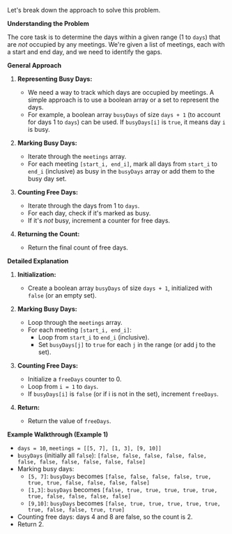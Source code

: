 Let's break down the approach to solve this problem.

**Understanding the Problem**

The core task is to determine the days within a given range (1 to `days`) that are *not* occupied by any meetings. We're given a list of meetings, each with a start and end day, and we need to identify the gaps.

**General Approach**

1.  **Representing Busy Days:**
    * We need a way to track which days are occupied by meetings. A simple approach is to use a boolean array or a set to represent the days.
    * For example, a boolean array `busyDays` of size `days + 1` (to account for days 1 to `days`) can be used. If `busyDays[i]` is `true`, it means day `i` is busy.

2.  **Marking Busy Days:**
    * Iterate through the `meetings` array.
    * For each meeting `[start_i, end_i]`, mark all days from `start_i` to `end_i` (inclusive) as busy in the `busyDays` array or add them to the busy day set.

3.  **Counting Free Days:**
    * Iterate through the days from 1 to `days`.
    * For each day, check if it's marked as busy.
    * If it's *not* busy, increment a counter for free days.

4.  **Returning the Count:**
    * Return the final count of free days.

**Detailed Explanation**

1.  **Initialization:**
    * Create a boolean array `busyDays` of size `days + 1`, initialized with `false` (or an empty set).

2.  **Marking Busy Days:**
    * Loop through the `meetings` array.
    * For each meeting `[start_i, end_i]`:
        * Loop from `start_i` to `end_i` (inclusive).
        * Set `busyDays[j]` to `true` for each `j` in the range (or add j to the set).

3.  **Counting Free Days:**
    * Initialize a `freeDays` counter to 0.
    * Loop from `i = 1` to `days`.
    * If `busyDays[i]` is `false` (or if i is not in the set), increment `freeDays`.

4.  **Return:**
    * Return the value of `freeDays`.

**Example Walkthrough (Example 1)**

* `days = 10`, `meetings = [[5, 7], [1, 3], [9, 10]]`
* `busyDays` (initially all `false`): `[false, false, false, false, false, false, false, false, false, false, false]`
* Marking busy days:
    * `[5, 7]`: `busyDays` becomes `[false, false, false, false, true, true, true, false, false, false, false]`
    * `[1,3]`: `busyDays` becomes `[false, true, true, true, true, true, true, false, false, false, false]`
    * `[9,10]`: `busyDays` becomes `[false, true, true, true, true, true, true, false, false, true, true]`
* Counting free days: days 4 and 8 are false, so the count is 2.
* Return 2.
